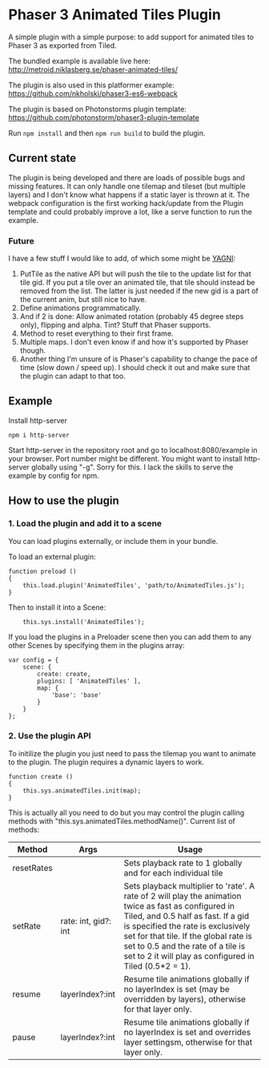# Phaser 3 Animated Tiles Plugin

A simple plugin with a simple purpose: to add support for animated tiles to Phaser 3 as exported from Tiled.

The bundled example is available live here: http://metroid.niklasberg.se/phaser-animated-tiles/

The plugin is also used in this platformer example: https://github.com/nkholski/phaser3-es6-webpack

The plugin is based on Photonstorms plugin template: https://github.com/photonstorm/phaser3-plugin-template

Run `npm install` and then `npm run build` to build the plugin.

## Current state
The plugin is being developed and there are loads of possible bugs and missing features. It can only handle one tilemap and tileset (but multiple layers) and I don't know what happens if a static layer is thrown at it. The webpack configuration is the first working hack/update from the Plugin template and could probably improve a lot, like a serve function to run the example.

### Future
I have a few stuff I would like to add, of which some might be [YAGNI](https://en.wikipedia.org/wiki/You_aren%27t_gonna_need_it):
1. PutTile as the native API but will push the tile to the update list for that tile gid. If you put a tile over an animated tile, that tile should instead be removed from the list. The latter is just needed if the new gid is a part of the current anim, but still nice to have.
2. Define animations programmatically.
3. And if 2 is done: Allow animated rotation (probably 45 degree steps only), flipping and alpha. Tint? Stuff that Phaser supports.
4. Method to reset everything to their first frame.
5. Multiple maps. I don't even know if and how it's supported by Phaser though.
6. Another thing I'm unsure of is Phaser's capability to change the pace of time (slow down / speed up). I should check it out and make sure that the plugin can adapt to that too.

## Example
Install http-server
```
npm i http-server
```
Start http-server in the repository root and go to localhost:8080/example in your browser. Port number might be different. You might want to install http-server globally using "-g". Sorry for this. I lack the skills to serve the example by config for npm.


## How to use the plugin

### 1. Load the plugin and add it to a scene

You can load plugins externally, or include them in your bundle.

To load an external plugin:

```
function preload ()
{
    this.load.plugin('AnimatedTiles', 'path/to/AnimatedTiles.js');
}
```

Then to install it into a Scene:

```
    this.sys.install('AnimatedTiles');
```

If you load the plugins in a Preloader scene then you can add them to any other Scenes by specifying them in the plugins array:

```
var config = {
    scene: {
        create: create,
        plugins: [ 'AnimatedTiles' ],
        map: {
            'base': 'base'
        }
    }
};
```

### 2. Use the plugin API

To initilize the plugin you just need to pass the tilemap you want to animate to the plugin. The plugin requires a dynamic layers to work.

```
function create ()
{
    this.sys.animatedTiles.init(map);
}
```

This is actually all you need to do but you may control the plugin calling methods with "this.sys.animatedTiles.methodName()". Current list of methods:

| Method        | Args          | Usage  |
| ------------- |---------------| -----|
| resetRates     |  | Sets playback rate to 1 globally and for each individual tile |
| setRate       | rate: int, gid?: int      |  Sets playback multiplier to 'rate'. A rate of 2 will play the animation twice as fast as configured in Tiled, and 0.5 half as fast. If a gid is specified the rate is exclusively set for that tile. If the global rate is set to 0.5 and the rate of a tile is set to 2 it will play as configured in Tiled (0.5*2 = 1).|
| resume         | layerIndex?:int      | Resume tile animations globally if no layerIndex is set (may be overridden by layers), otherwise for that layer only. |
| pause          | layerIndex?:int      | Resume tile animations globally if no layerIndex is set and overrides layer settingsm, otherwise for that layer only. |
